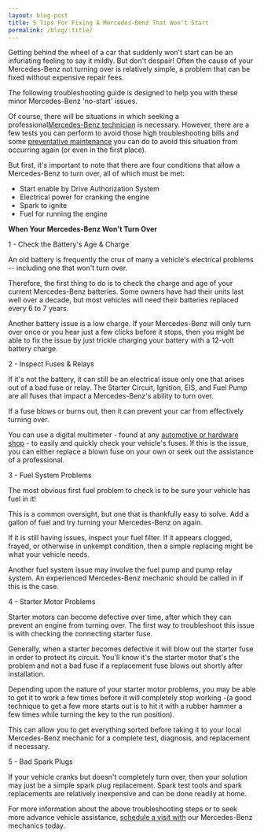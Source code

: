 ```yaml
---
layout: blog-post
title: 5 Tips For Fixing A Mercedes-Benz That Won't Start
permalink: /blog/:title/
---
```


<p>Getting behind the wheel of a car that suddenly won't start can be an infuriating feeling to say it mildly. But don't despair! Often the cause of your Mercedes-Benz not turning over is relatively simple, a problem that can be fixed without expensive repair fees.</p>

<p>The following troubleshooting guide is designed to help you with these minor Mercedes-Benz 'no-start' issues.</p>

<p>Of course, there will be situations in which seeking a professional<a href="{{ site.url }}/repair">Mercedes-Benz technician</a> is necessary. However, there are a few tests you can perform to avoid those high troubleshooting bills and some <a href="http://localhost:8888/sbaBK/2016/11/19/the-purpose-of-the-mercedes-benz-a-and-b-service-visits/">preventative maintenance</a> you can do to avoid this situation from occurring again (or even in the first place).</p>

<p>But first, it's important to note that there are four conditions that allow a Mercedes-Benz to turn over, all of which must be met:</p>
<ul>
 	<li>Start enable by Drive Authorization System</li>
 	<li>Electrical power for cranking the engine</li>
 	<li>Spark to ignite</li>
 	<li>Fuel for running the engine</li>
</ul>

<p><strong>When Your Mercedes-Benz Won't Turn Over</strong></p>
<p>1 - Check the Battery's Age &amp; Charge</p>

<p>An old battery is frequently the crux of many a vehicle's electrical problems -- including one that won't turn over.</p>

<p>Therefore, the first thing to do is to check the charge and age of your current Mercedes-Benz batteries. Some owners have had their units last well over a decade, but most vehicles will need their batteries replaced every 6 to 7 years.</p>

<p>Another battery issue is a low charge. If your Mercedes-Benz will only turn over once or you hear just a few clicks before it stops, then you might be able to fix the issue by just trickle charging your battery with a 12-volt battery charge.</p>


<p>2 - Inspect Fuses &amp; Relays</p>

<p>If it's not the battery, it can still be an electrical issue only one that arises out of a bad fuse or relay. The Starter Circuit, Ignition, EIS, and Fuel Pump are all fuses that impact a Mercedes-Benz's ability to turn over.</p>

<p>If a fuse blows or burns out, then it can prevent your car from effectively turning over.</p>

<p>You can use a digital multimeter - found at any <a href="{{ site.url }}/mercedes_auto_parts/">automotive or hardware shop</a> - to easily and quickly check your vehicle's fuses. If this is the issue, you can either replace a blown fuse on your own or seek out the assistance of a professional.</p>

<p>3 - Fuel System Problems</p>

<p>The most obvious first fuel problem to check is to be sure your vehicle has fuel in it!</p>

<p>This is a common oversight, but one that is thankfully easy to solve. Add a gallon of fuel and try turning your Mercedes-Benz on again.</p>

<p>If it is still having issues, inspect your fuel filter. If it appears clogged, frayed, or otherwise in unkempt condition, then a simple replacing might be what your vehicle needs.</p>

<p>Another fuel system issue may involve the fuel pump and pump relay system. An experienced Mercedes-Benz mechanic should be called in if this is the case.</p>

<p>4 - Starter Motor Problems</p>

<p>Starter motors can become defective over time, after which they can prevent an engine from turning over. The first way to troubleshoot this issue is with checking the connecting starter fuse.</p>

<p>Generally, when a starter becomes defective it will blow out the starter fuse in order to protect its circuit. You'll know it's the starter motor that's the problem and not a bad fuse if a replacement fuse blows out shortly after installation.</p>

<p>Depending upon the nature of your starter motor problems, you may be able to get it to work a few times before it will completely stop working -(a good technique to get a few more starts out is to hit it with a rubber hammer a few times while turning the key to the run position).</p>

<p>This can allow you to get everything sorted before taking it to your local Mercedes-Benz mechanic for a complete test, diagnosis, and replacement if necessary.</p>

<p>5 - Bad Spark Plugs</p>

<p>If your vehicle cranks but doesn't completely turn over, then your solution may just be a simple spark plug replacement. Spark test tools and spark replacements are relatively inexpensive and can be done readily at home.</p>

<p>For more information about the above troubleshooting steps or to seek more advance vehicle assistance, <a href="{{ site.url }}/schedule-request">schedule a visit with</a> our Mercedes-Benz mechanics today.</p>